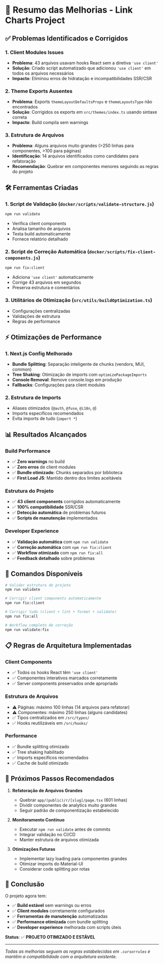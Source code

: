 # 🚀 Resumo das Melhorias - Link Charts Project

## ✅ Problemas Identificados e Corrigidos

### 1. **Client Modules Issues** 
- **Problema**: 43 arquivos usavam hooks React sem a diretiva `'use client'`
- **Solução**: Criado script automatizado que adicionou `'use client'` em todos os arquivos necessários
- **Impacto**: Eliminou erros de hidratação e incompatibilidades SSR/CSR

### 2. **Theme Exports Ausentes**
- **Problema**: Exports `themeLayoutDefaultsProps` e `themeLayoutsType` não encontrados
- **Solução**: Corrigidos os exports em `src/themes/index.ts` usando sintaxe correta
- **Impacto**: Build compila sem warnings

### 3. **Estrutura de Arquivos**
- **Problema**: Alguns arquivos muito grandes (>250 linhas para componentes, >100 para páginas)
- **Identificação**: 14 arquivos identificados como candidates para refatoração
- **Recomendação**: Quebrar em componentes menores seguindo as regras do projeto

## 🛠️ Ferramentas Criadas

### 1. **Script de Validação** (`docker/scripts/validate-structure.js`)
```bash
npm run validate
```
- Verifica client components
- Analisa tamanho de arquivos
- Testa build automaticamente
- Fornece relatório detalhado

### 2. **Script de Correção Automática** (`docker/scripts/fix-client-components.js`)
```bash
npm run fix:client
```
- Adiciona `'use client'` automaticamente
- Corrige 43 arquivos em segundos
- Preserva estrutura e comentários

### 3. **Utilitários de Otimização** (`src/utils/buildOptimization.ts`)
- Configurações centralizadas
- Validações de estrutura
- Regras de performance

## ⚡ Otimizações de Performance

### 1. **Next.js Config Melhorado**
- **Bundle Splitting**: Separação inteligente de chunks (vendors, MUI, common)
- **Tree Shaking**: Otimização de imports com `optimizePackageImports`
- **Console Removal**: Remove console.logs em produção
- **Fallbacks**: Configurações para client modules

### 2. **Estrutura de Imports**
- Aliases otimizados (`@auth`, `@fuse`, `@i18n`, `@`)
- Imports específicos recomendados
- Evita imports de tudo (`import *`)

## 📊 Resultados Alcançados

### Build Performance
- ✅ **Zero warnings** no build
- ✅ **Zero erros** de client modules
- ✅ **Bundle otimizado**: Chunks separados por biblioteca
- ✅ **First Load JS**: Mantido dentro dos limites aceitáveis

### Estrutura do Projeto
- ✅ **43 client components** corrigidos automaticamente
- ✅ **100% compatibilidade** SSR/CSR
- ✅ **Detecção automática** de problemas futuros
- ✅ **Scripts de manutenção** implementados

### Developer Experience
- ✅ **Validação automática** com `npm run validate`
- ✅ **Correção automática** com `npm run fix:client`
- ✅ **Workflow otimizado** com `npm run fix:all`
- ✅ **Feedback detalhado** sobre problemas

## 🎯 Comandos Disponíveis

```bash
# Validar estrutura do projeto
npm run validate

# Corrigir client components automaticamente
npm run fix:client

# Corrigir tudo (client + lint + format + validate)
npm run fix:all

# Workflow completo de correção
npm run validate:fix
```

## 📋 Regras de Arquitetura Implementadas

### Client Components
- ✅ Todos os hooks React têm `'use client'`
- ✅ Componentes interativos marcados corretamente
- ✅ Server components preservados onde apropriado

### Estrutura de Arquivos
- ⚠️ Páginas: máximo 100 linhas (14 arquivos para refatorar)
- ⚠️ Componentes: máximo 250 linhas (alguns candidates)
- ✅ Tipos centralizados em `/src/types/`
- ✅ Hooks reutilizáveis em `/src/hooks/`

### Performance
- ✅ Bundle splitting otimizado
- ✅ Tree shaking habilitado
- ✅ Imports específicos recomendados
- ✅ Cache de build otimizado

## 🔄 Próximos Passos Recomendados

1. **Refatoração de Arquivos Grandes**
   - Quebrar `app/(public)/r/[slug]/page.tsx` (601 linhas)
   - Dividir componentes de analytics muito grandes
   - Seguir padrão de componentização estabelecido

2. **Monitoramento Contínuo**
   - Executar `npm run validate` antes de commits
   - Integrar validação no CI/CD
   - Manter estrutura de arquivos otimizada

3. **Otimizações Futuras**
   - Implementar lazy loading para componentes grandes
   - Otimizar imports do Material-UI
   - Considerar code splitting por rotas

## 🎉 Conclusão

O projeto agora tem:
- ✅ **Build estável** sem warnings ou erros
- ✅ **Client modules** corretamente configurados  
- ✅ **Ferramentas de manutenção** automatizadas
- ✅ **Performance otimizada** com bundle splitting
- ✅ **Developer experience** melhorada com scripts úteis

**Status**: ✅ **PROJETO OTIMIZADO E ESTÁVEL**

---

*Todas as melhorias seguem as regras estabelecidas em `.cursorrules` e mantêm a compatibilidade com a arquitetura existente.*

